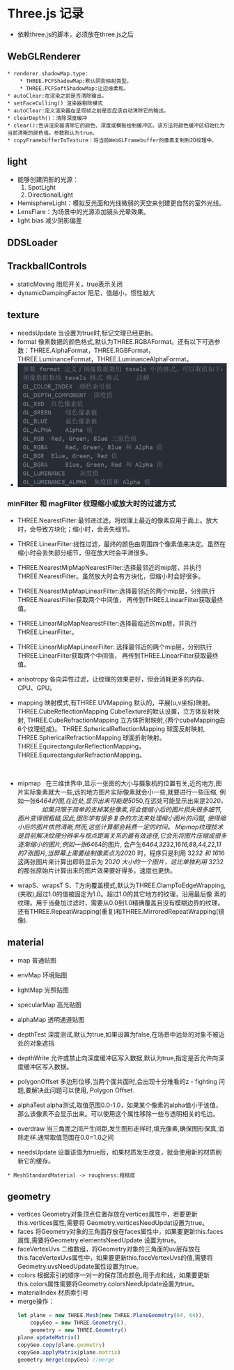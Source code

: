# Three.js 记录
  * 依赖three.js的脚本，必须放在three.js之后
  ## WebGLRenderer
    * renderer.shadowMap.type:
        * THREE.PCFShadowMap:默认阴影映射类型。
        * THREE.PCFSoftShadowMap:让边缘柔和。
    * autoClear:在渲染之前是否清除输出。
    * setFaceCulling() 渲染器剔除模式
    * autoClear:定义渲染器在呈现帧之前是否应该自动清除它的输出。
    * clearDepth()：清除深度缓冲
    * clear():告诉渲染器清除它的颜色、深度或模板绘制缓冲区。该方法将颜色缓冲区初始化为当前清晰的颜色值。参数默认为true。
    * copyFramebufferToTexture：将当前WebGLFramebuffer的像素复制到2D纹理中。

## light
   * 能够创建阴影的光源：
        1. SpotLight
        2. DirectionalLight
   * HemisphereLight：模拟反光面和光线微弱的天空来创建更自然的室外光线。
   * LensFlare：为场景中的光源添加镜头光晕效果。
   * light.bias 减少阴影偏差

## DDSLoader


## TrackballControls
   * staticMoving 阻尼开关，true表示关闭
   * dynamicDampingFactor 阻尼，值越小，惯性越大

## texture
   * needsUpdate  当设置为true时,标记文理已经更新。
   * format   像素数据的颜色格式,默认为THREE.RGBAFormat。还有以下可选参数：THREE.AlphaFormat，THREE.RGBFormat，
             THREE.LuminanceFormat，THREE.LuminanceAlphaFormat。
   * ![format.png](https://raw.githubusercontent.com/yixuan7172/three.js-test/master/exercise/imgs/format.png)

### minFilter 和 magFilter  纹理缩小或放大时的过滤方式
   * THREE.NearestFilter:最邻进过滤，将纹理上最近的像素应用于面上。放大时，会导致方块化；缩小时，会丢失细节。
   * THREE.LinearFilter:线性过滤，最终的颜色由周围四个像素值来决定。虽然在缩小时会丢失部分细节，但在放大时会平滑很多。
   * THREE.NearestMipMapNearestFilter:选择最邻近的mip层，并执行THREE.NearestFilter。虽然放大时会有方块化，但缩小时会好很多。
   * THREE.NearestMipMapLinearFilter:选择最邻近的两个mip层，分别执行THREE.NearestFilter获取两个中间值，
                                       再传到THREE.LinearFilter获取最终值。
   * THREE.LinearMipMapNearestFilter:选择最临近的mip层，并执行THREE.LinearFilter。
   * THREE.LinearMipMapLinearFilter:   选择最邻近的两个mip层，分别执行THREE.LinearFilter获取两个中间值，
                                      再传到THREE.LinearFilter获取最终值。

   * anisotropy  各向异性过滤，让纹理的效果更好，但会消耗更多的内存、CPU、GPU。
   * mapping    映射模式,有THREE.UVMapping 默认的，平展(u,v坐标)映射。
                           THREE.CubeReflectionMapping CubeTexture的默认设置，立方体反射映射,
                           THREE.CubeRefractionMapping 立方体折射映射,{两个cubeMapping由6个纹理组成}。
                           THREE.SphericalReflectionMapping 球面反射映射,
                           THREE.SphericalRefractionMapping 球面折射映射。
                           THREE.EquirectangularReflectionMapping，
                           THREE.EquirectangularRefractionMapping。

    
   * mipmap    在三维世界中,显示一张图的大小与摄象机的位置有关,近的地方,图片实际象素就大一些,远的地方图片实际像素就会小一些,就要进行一些压缩,
              例如一张64*64的图,在近处,显示出来可能是50*50,在远处可能显示出来是20*20。
                如果只限于简单的支掉某些像素,将会使缩小后的图片损失很多细节,图片变得很粗糙,因此,图形学有很多复杂的方法来处理缩小图片的问题,
              使得缩小后的图片依然清晰,然而,这些计算都会耗费一定的时间。
                Mipmap纹理技术是目前解决纹理分辨率与视点距离关系的最有效途径,它会先将图片压缩成很多逐渐缩小的图片,例如一张64*64的图片,
              会产生64*64,32*32,16*16,8*8,4*4,2*2,1*1的7张图片,当屏幕上需要绘制像素点为20*20 时，程序只是利用 32*32 和 16*16
              这两张图片来计算出即将显示为 20*20 大小的一个图片，这比单独利用 32*32 的那张原始片计算出来的图片效果要好得多，速度也更快。

   * wrapS、wrapsT    S、T方向覆盖模式,默认为THREE.ClampToEdgeWrapping,(夹取),超过1.0的值被固定为1.0。超过1.0的其它地方的纹理，沿用最后像                     素的纹理。用于当叠加过滤时，需要从0.0到1.0精确覆盖且没有模糊边界的纹理。
                    还有THREE.RepeatWrapping(重复)和THREE.MirroredRepeatWrapping(镜像).
## material
   * map 普通贴图
   * envMap 环境贴图
   * lightMap 光照贴图
   * specularMap 高光贴图
   * alphaMap 透明通道贴图

   * depthTest  深度测试,默认为true,如果设置为false,在场景中远处的对象不被近处的对象遮挡
   * depthWrite  允许或禁止向深度缓冲区写入数据,默认为true,指定是否允许向深度缓冲区写入数据。
   * polygonOffset 多边形位移,当两个面共面时,会出现十分难看的z - fighting 问题,要解决此问题可以使用, Polygon Offset.
   * alphaTest  alpha测试,取值范围0.0-1.0，如果某个像素的alpha值小于该值，那么该像素不会显示出来。可以使用这个属性移除一些与透明相关的毛边。
   * overdraw  当三角面之间产生间距,发生图形走样时,填充像素,确保图形保真,消除走样.通常取值范围在0.0=1.0之间
   * needsUpdate  设置该值为true后，如果材质发生改变，就会使用新的材质刷新它的缓存。

    * MeshStandardMaterial -> roughness:粗糙度

## geometry
   * vertices  Geometry对象顶点位置存放在vertices属性中，若要更新this.vertices属性,需要将 Geometry.verticesNeedUpdat设置为true。
   * faces  将Geometry对象的三角面存放在faces属性中，如果要更新this.faces属性,需要将Geometry.elementsNeedUpdate 设置为true。
   * faceVertexUvs 二维数组，将Geometry对象的三角面的uv层存放在this.faceVertexUvs属性中，如果要更新this.faceVertexUvs的值,需要将Geometry.uvsNeedUpdate属性设置为true。
   * colors  根据索引的顺序一对一的保存顶点颜色,用于点和线，如果要更新this.colors属性需要将Geometry.colorsNeedUpdate设置为true。
   * materialIndex  材质索引号
   * merge操作：
        ~~~js
        let plane = new THREE.Mesh(new THREE.PlaneGeometry(64, 64)),
            copyGeo = new THREE.Geometry(),
            geometry = new THREE.Geometry()
        plane.updateMatrix()
        copyGeo.copy(plane.geometry)
        copyGeo.applyMatrix(plane.matrix)
        geometry.merge(copyGeo) //merge
        ~~~


